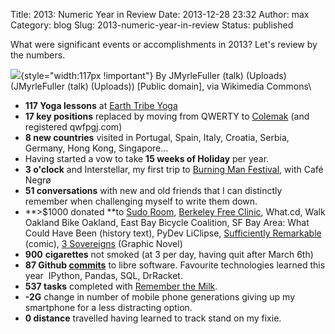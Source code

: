 Title: 2013: Numeric Year in Review
Date: 2013-12-28 23:32
Author: max
Category: blog
Slug: 2013-numeric-year-in-review
Status: published

What were significant events or accomplishments in 2013? Let's review by the numbers.

![](http://upload.wikimedia.org/wikipedia/commons/e/ef/9segment.GIF){style="width:117px !important"} By JMyrleFuller (talk) (Uploads) (JMyrleFuller (talk) (Uploads)) \[Public domain\], via Wikimedia Commons\

-   **117 Yoga lessons** at [Earth Tribe Yoga](http://www.earthtribeyoga.com/)
-   **17 key positions** replaced by moving from QWERTY to [Colemak](http://colemak.com/) (and registered qwfpgj.com)
-   **8 new countries** visited in Portugal, Spain, Italy, Croatia, Serbia, Germany, Hong Kong, Singapore...
-   Having started a vow to take **15 weeks of Holiday** per year.
-   **3 o'clock** and Interstellar, my first trip to [Burning Man Festival](http://www.burningman.com/), with Café Negrø
-   **51 conversations** with new and old friends that I can distinctly remember when challenging myself to write them down.
-   **>$1000 donated **to [Sudo Room](http://sudoroom.org), [Berkeley Free Clinic](http://berkeleyfreeclinic.org/), What.cd, Walk Oakland Bike Oakland, East Bay Bicycle Coalition, SF Bay Area: What Could Have Been (history text), PyDev LiClipse, [Sufficiently Remarkable](http://sufficientlyremarkable.com/) (comic), [3 Sovereigns](http://3sovereigns.com/) (Graphic Novel)
-   **900** **cigarettes** not smoked (at 3 per day, having quit after March 6th)
-   **87 Github [commits](https://github.com/notconfusing)** to libre software. Favourite technologies learned this year  IPython, Pandas, SQL, DrRacket.
-   **537 tasks** completed with [Remember the Milk](http://rememberthemilk.com).
-   **-2G** change in number of mobile phone generations giving up my smartphone for a less distracting option.
-   **0 distance** travelled having learned to track stand on my fixie.
